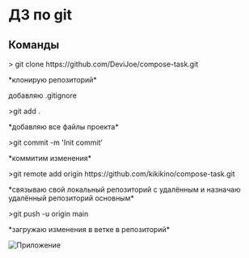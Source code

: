 # ДЗ по git

## Команды
<p>> git clone https://github.com/DeviJoe/compose-task.git </p> *клонирую репозиторий*
<p> добавляю .gitignore</p>
<p>>git add . </p> *добавляю все файлы проекта*
<p>>git commit -m 'Init commit' </p> *коммитим изменения*
<p>>git remote add origin https://github.com/kikikino/compose-task.git</p> *связываю свой локальный репозиторий с удалённым и назначаю удалённый репозиторий основным*
<p>>git push -u origin main</p> *загружаю изменения в ветке в репозиторий*

![Приложение](https://user-images.githubusercontent.com/91375674/162255504-0c89c90d-b1df-4b16-80d8-6b95f1bb0662.png)
